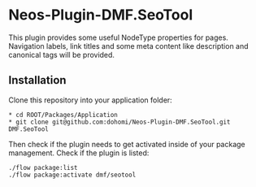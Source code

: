 Neos-Plugin-DMF.SeoTool
=======================

This plugin provides some useful NodeType properties for pages. Navigation labels, link titles and some meta content like description and canonical tags will be provided.

## Installation
Clone this repository into your application folder:

    * cd ROOT/Packages/Application
    * git clone git@github.com:dohomi/Neos-Plugin-DMF.SeoTool.git DMF.SeoTool

Then check if the plugin needs to get activated inside of your package management. Check if the plugin is listed:

    ./flow package:list
    ./flow package:activate dmf/seotool
